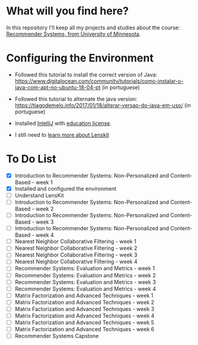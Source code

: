 # What will you find here?

In this repository I'll keep all my projects and studies about the course: [Recommender Systems, from University of Minnesota](https://www.coursera.org/programs/universidade-de-sao-paulo-br-on-coursera-mvxtw?currentTab=MY_COURSES&productId=YySuXgZPEeaaFQ7972wJ4Q&productType=s12n&showMiniModal=true).

# Configuring the Environment

* Followed this tutorial to install the correct version of Java: https://www.digitalocean.com/community/tutorials/como-instalar-o-java-com-apt-no-ubuntu-18-04-pt (in portuguese)

* Followed this tutorial to alternate the java version: https://tiagodemelo.info/2017/01/18/alterar-versao-do-java-em-uso/ (in portuguese)

* Installed [IntelliJ](https://www.jetbrains.com/pt-br/idea/) with [education license](https://www.jetbrains.com/pt-br/community/education/).

* I still need to [learn more about Lenskit](https://github.com/lenskit/lenskit-hello)

# To Do List
- [X] Introduction to Recommender Systems: Non-Personalized and Content-Based - week 1
- [X] Installed and configured the environment
- [ ] Understand LensKit
- [ ] Introduction to Recommender Systems: Non-Personalized and Content-Based - week 2
- [ ] Introduction to Recommender Systems: Non-Personalized and Content-Based - week 3
- [ ] Introduction to Recommender Systems: Non-Personalized and Content-Based - week 4
- [ ] Nearest Neighbor Collaborative Filtering - week 1
- [ ] Nearest Neighbor Collaborative Filtering - week 2
- [ ] Nearest Neighbor Collaborative Filtering - week 3
- [ ] Nearest Neighbor Collaborative Filtering - week 4
- [ ] Recommender Systems: Evaluation and Metrics - week 1
- [ ] Recommender Systems: Evaluation and Metrics - week 2
- [ ] Recommender Systems: Evaluation and Metrics - week 3
- [ ] Recommender Systems: Evaluation and Metrics - week 4
- [ ] Matrix Factorization and Advanced Techniques - week 1
- [ ] Matrix Factorization and Advanced Techniques - week 2
- [ ] Matrix Factorization and Advanced Techniques - week 3
- [ ] Matrix Factorization and Advanced Techniques - week 4
- [ ] Matrix Factorization and Advanced Techniques - week 5
- [ ] Matrix Factorization and Advanced Techniques - week 6
- [ ] Recommender Systems Capstone